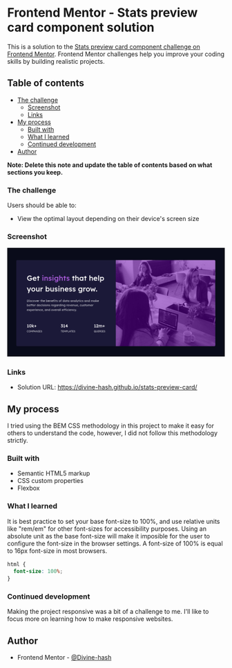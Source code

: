 # Frontend Mentor - Stats preview card component solution

This is a solution to the [Stats preview card component challenge on Frontend Mentor](https://www.frontendmentor.io/challenges/stats-preview-card-component-8JqbgoU62). Frontend Mentor challenges help you improve your coding skills by building realistic projects. 

## Table of contents


- [The challenge](#the-challenge)
  - [Screenshot](#screenshot)
  - [Links](#links)
- [My process](#my-process)
  - [Built with](#built-with)
  - [What I learned](#what-i-learned)
  - [Continued development](#continued-development)
- [Author](#author)

**Note: Delete this note and update the table of contents based on what sections you keep.**

### The challenge

Users should be able to:

- View the optimal layout depending on their device's screen size

### Screenshot

![](./images/stats-preview-card-screenshot.png)

### Links

- Solution URL: https://divine-hash.github.io/stats-preview-card/

## My process

I tried using the BEM CSS methodology in this project to make it easy for others to understand the code, however, I did not follow this methodology strictly. 

### Built with

- Semantic HTML5 markup
- CSS custom properties
- Flexbox

### What I learned
It is best practice to set your base font-size to 100%, and use relative units like "rem/em" for other font-sizes for accessibility purposes. Using an absolute unit as the base font-size will make it imposible for the user to configure the font-size in the browser settings. A font-size of 100% is equal to 16px font-size in most browsers.

```css
html {
  font-size: 100%;
}
```
### Continued development

Making the project responsive was a bit of a challenge to me. I'll like to focus more on learning how to make
responsive websites.

## Author

- Frontend Mentor - [@Divine-hash](https://www.frontendmentor.io/profile/Divine-hash)

